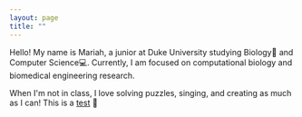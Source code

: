 ```yaml
---
layout: page
title: ""
---
```


Hello! My name is Mariah, a junior at Duke University studying Biology:dna: and Computer Science:computer:.
Currently, I am focused on computational biology and biomedical engineering research. 

When I'm not in class, I love solving puzzles, singing, and creating as much as I can! This is a [test](https://play2048.co/) :love_letter:
